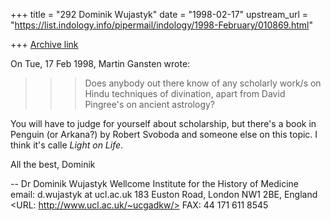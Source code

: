 +++
title = "292 Dominik Wujastyk"
date = "1998-02-17"
upstream_url = "https://list.indology.info/pipermail/indology/1998-February/010869.html"

+++
[Archive link](https://list.indology.info/pipermail/indology/1998-February/010869.html)

On Tue, 17 Feb 1998, Martin Gansten wrote:

> >>Does anybody out there know of any scholarly work/s on Hindu techniques of
> divination, apart from David Pingree's on ancient astrology?

You will have to judge for yourself about scholarship, but there's a book
in Penguin (or Arkana?) by Robert Svoboda and someone else on this topic.
I think it's calle _Light on Life_.


All the best,
Dominik

--
Dr Dominik Wujastyk        Wellcome Institute for the History of Medicine
email: d.wujastyk at ucl.ac.uk      183 Euston Road, London NW1 2BE, England
<URL: http://www.ucl.ac.uk/~ucgadkw/>                FAX: 44 171 611 8545




